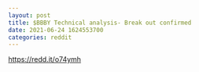 ```yaml
--- 
layout: post 
title: $BBBY Technical analysis- Break out confirmed 
date: 2021-06-24 1624553700 
categories: reddit 
--- 
```

https://redd.it/o74ymh